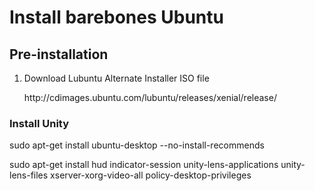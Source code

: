<h1>Install barebones Ubuntu</h1>
<h2>Pre-installation</h2>
<ol>
<li>Download Lubuntu Alternate Installer ISO file</li>
<p>http://cdimages.ubuntu.com/lubuntu/releases/xenial/release/</p>
</ol>
<h3>Install Unity</h3>
<p>sudo apt-get install ubuntu-desktop --no-install-recommends</p>
<p>sudo apt-get install hud indicator-session unity-lens-applications unity-lens-files xserver-xorg-video-all policy-desktop-privileges</p>
